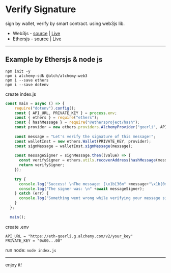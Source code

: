 # Verify Signature
sign by wallet, verify by smart contract. using web3js lib.

- Web3js - [source](https://github.com/mosi-sol/VerifySignature/blob/main/index.html) | [Live](https://mosi-sol.github.io/VerifySignature/) 
- Ethersjs - [source](https://github.com/mosi-sol/VerifySignature/blob/main/index-ethersjs.html) | [Live](https://mosi-sol.github.io/VerifySignature/index-ethersjs.html) 

---

## Example by Ethersjs & node js
```node
npm init -y
npm i alchemy-sdk @alch/alchemy-web3
npm i --save ethers
npm i --save dotenv
```

create index.js
```js
const main = async () => {
    require("dotenv").config();
    const { API_URL, PRIVATE_KEY } = process.env;
    const { ethers } = require("ethers");
    const { hashMessage } = require("@ethersproject/hash");
    const provider = new ethers.providers.AlchemyProvider("goerli", API_URL);
  
    const message = "Let's verify the signature of this message!";
    const walletInst = new ethers.Wallet(PRIVATE_KEY, provider);
    const signMessage = walletInst.signMessage(message);
  
    const messageSigner = signMessage.then((value) => {
      const verifySigner = ethers.utils.recoverAddress(hashMessage(message),value);
      return verifySigner;
    });
  
    try {
      console.log("Success! \nThe message: [\x1b[36m" +message+"\x1b[0m] \nwas signed with the signature: \n" +await signMessage);
      console.log("The signer was: \n" +await messageSigner);
    } catch (err) {
      console.log("Something went wrong while verifying your message signature: " + err);
    }
  };
  
  main();
```

create .env
```shell
API_URL = "https://eth-goerli.g.alchemy.com/v2/your_key"
PRIVATE_KEY = "0x00...00"
```

run node:
`node index.js`

---
enjoy it!
